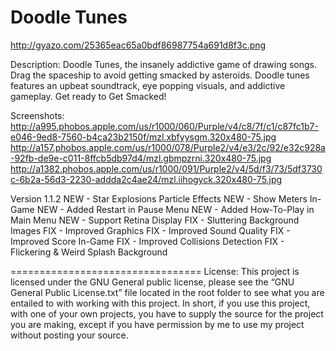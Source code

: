 Doodle Tunes
===========

http://gyazo.com/25365eac65a0bdf86987754a691d8f3c.png

Description:
Doodle Tunes, the insanely addictive game of drawing songs. Drag the spaceship to avoid getting smacked by asteroids. Doodle tunes features an upbeat soundtrack, eye popping visuals, and addictive gameplay. Get ready to Get Smacked!

Screenshots:
http://a995.phobos.apple.com/us/r1000/060/Purple/v4/c8/7f/c1/c87fc1b7-e046-9ed8-7560-b4ca23b2150f/mzl.xbfyysgm.320x480-75.jpg
http://a157.phobos.apple.com/us/r1000/078/Purple2/v4/e3/2c/92/e32c928a-92fb-de9e-c011-8ffcb5db97d4/mzl.gbmpzrni.320x480-75.jpg
http://a1382.phobos.apple.com/us/r1000/091/Purple2/v4/5d/f3/73/5df3730c-6b2a-56d3-2230-addda2c4ae24/mzl.iihogyck.320x480-75.jpg


Version 1.1.2
NEW - Star Explosions Particle Effects
NEW - Show Meters In-Game
NEW - Added Restart in Pause Menu
NEW - Added How-To-Play in Main Menu
NEW - Support Retina Display
FIX - Sluttering Background Images
FIX - Improved Graphics
FIX - Improved Sound Quality
FIX - Improved Score In-Game
FIX - Improved Collisions Detection
FIX - Flickering & Weird Splash Background


=================================
License: This project is licensed under the GNU General public license, please see the “GNU General Public License.txt” file located in the root folder to see what you are entailed to with working with this project. In short, if you use this project, with one of your own projects, you have to supply the source for the project you are making, except if you have permission by me to use my project without posting your source.